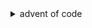 <details>
  <summary>advent of code</summary>
    my best try at years 2022 and 2023 of the advent of code challenges using python
</details>